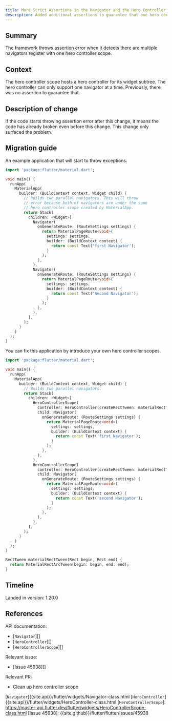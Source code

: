 ```yaml
---
title: More Strict Assertions in the Navigator and the Hero Controller Scope
description: Added additional assertions to guarantee that one hero controller scope can only subscribe to one navigator at a time.
---
```


## Summary

The framework throws assertion error when it detects there are
multiple navigators register with one hero controller scope.

## Context

The hero controller scope hosts a hero controller for its widget
subtree. The hero controller can only support one navigator at
a time. Previously, there was no assertion to guarantee that.

## Description of change

If the code starts throwing assertion error after this change,
it means the code has already broken even before this change.
This change only surfaced the problem.


## Migration guide

An example application that will start to throw exceptions.

```dart
import 'package:flutter/material.dart';

void main() {
  runApp(
    MaterialApp(
      builder: (BuildContext context, Widget child) {
        // Builds two parallel navigators. This will throw
        // error because both of navigators are under the same
        // hero controller scope created by MaterialApp.
        return Stack(
          children: <Widget>[
            Navigator(
              onGenerateRoute: (RouteSettings settings) {
                return MaterialPageRoute<void>(
                  settings: settings,
                  builder: (BuildContext context) {
                    return const Text('first Navigator');
                  }
                );
              },
            ),
            Navigator(
              onGenerateRoute: (RouteSettings settings) {
                return MaterialPageRoute<void>(
                  settings: settings,
                  builder: (BuildContext context) {
                    return const Text('Second Navigator');
                  }
                );
              },
            ),
          ],
        );
      }
    )
  );
}
```

You can fix this application by introduce your own hero controller scopes.

```dart
import 'package:flutter/material.dart';

void main() {
  runApp(
    MaterialApp(
      builder: (BuildContext context, Widget child) {
        // Builds two parallel navigators.
        return Stack(
          children: <Widget>[
            HeroControllerScope(
              controller: HeroController(createRectTween: materialRectTween),
              child: Navigator(
                onGenerateRoute: (RouteSettings settings) {
                  return MaterialPageRoute<void>(
                    settings: settings,
                    builder: (BuildContext context) {
                      return const Text('first Navigator');
                    }
                  );
                },
              ),
            ),
            HeroControllerScope(
              controller: HeroController(createRectTween: materialRectTween),
              child: Navigator(
                onGenerateRoute: (RouteSettings settings) {
                  return MaterialPageRoute<void>(
                    settings: settings,
                    builder: (BuildContext context) {
                      return const Text('second Navigator');
                    }
                  );
                },
              ),
            ),
          ],
        );
      }
    )
  );
}

RectTween materialRectTween(Rect begin, Rect end) {
  return MaterialRectArcTween(begin: begin, end: end);
}
```

## Timeline

Landed in version: 1.20.0

## References

API documentation:
* [`Navigator`][]
* [`HeroController`][]
* [`HeroControllerScope`][]

Relevant issue:
* [Issue 45938][]

Relevant PR:
* [Clean up hero controller scope][]

[Clean up hero controller scope]: {{site.github}}/flutter/flutter/pull/60655
[`Navigator`]{{site.api}}/flutter/widgets/Navigator-class.html
[`HeroController`]{{site.api}}/flutter/widgets/HeroController-class.html
[`HeroControllerScope`]: https://master-api.flutter.dev/flutter/widgets/HeroControllerScope-class.html
[Issue 45938]: {{site.github}}/flutter/flutter/issues/45938
